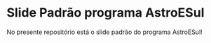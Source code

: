# Slide Padrão programa AstroESul
No presente repositório está o slide padrão do programa AstroESul!
